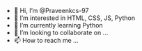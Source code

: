 - 👋 Hi, I’m @Praveenkcs-97
- 👀 I’m interested in HTML, CSS, JS, Python
- 🌱 I’m currently learning Python
- 💞️ I’m looking to collaborate on ...
- 📫 How to reach me ...

<!---
Praveenkcs-97/Praveenkcs-97 is a ✨ special ✨ repository because its `README.md` (this file) appears on your GitHub profile.
You can click the Preview link to take a look at your changes.
--->
